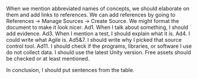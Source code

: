 When we mention abbreviated names of concepts, we should elaborate on them and add links to references. We can add references by going to References -> Manage Sources -> Create Source.
We might format the document to make it look nicer.
Ad1. When I talk about something, I should add evidence.
Ad3. When I mention a test, I should explain what it is.
Ad4. I could write what Agile is.
Ad5&7. I should write why I picked that source control tool.
Ad11. I should check if the programs, libraries, or software I use do not collect data.
I should use the latest Unity version.
Free assets should be checked or at least mentioned.

In conclusion, I should put sentences from the table.
